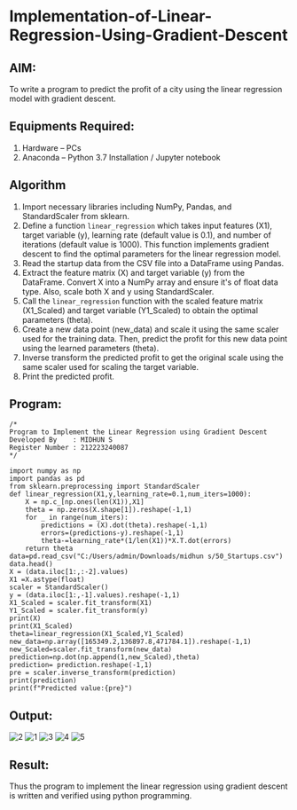 # Implementation-of-Linear-Regression-Using-Gradient-Descent

## AIM:
To write a program to predict the profit of a city using the linear regression model with gradient descent.

## Equipments Required:
1. Hardware – PCs
2. Anaconda – Python 3.7 Installation / Jupyter notebook

## Algorithm
1. Import necessary libraries including NumPy, Pandas, and StandardScaler from sklearn.
2. Define a function `linear_regression` which takes input features (X1), target variable (y), learning rate (default value is 0.1), and number of iterations (default value is 1000). This function implements gradient descent to find the optimal parameters for the linear regression model.
3. Read the startup data from the CSV file into a DataFrame using Pandas.
4. Extract the feature matrix (X) and target variable (y) from the DataFrame. Convert X into a NumPy array and ensure it's of float data type. Also, scale both X and y using StandardScaler.
5. Call the `linear_regression` function with the scaled feature matrix (X1_Scaled) and target variable (Y1_Scaled) to obtain the optimal parameters (theta).
6. Create a new data point (new_data) and scale it using the same scaler used for the training data. Then, predict the profit for this new data point using the learned parameters (theta).
7. Inverse transform the predicted profit to get the original scale using the same scaler used for scaling the target variable.
8. Print the predicted profit. 

## Program:
```
/*
Program to Implement the Linear Regression using Gradient Descent
Developed By    : MIDHUN S
Register Number : 212223240087
*/

import numpy as np
import pandas as pd
from sklearn.preprocessing import StandardScaler
def linear_regression(X1,y,learning_rate=0.1,num_iters=1000):
    X = np.c_[np.ones(len(X1)),X1]
    theta = np.zeros(X.shape[1]).reshape(-1,1)
    for _ in range(num_iters):
        predictions = (X).dot(theta).reshape(-1,1)
        errors=(predictions-y).reshape(-1,1)
        theta-=learning_rate*(1/len(X1))*X.T.dot(errors)
    return theta
data=pd.read_csv("C:/Users/admin/Downloads/midhun s/50_Startups.csv")
data.head()
X = (data.iloc[1:,:-2].values)
X1 =X.astype(float)
scaler = StandardScaler()
y = (data.iloc[1:,-1].values).reshape(-1,1)
X1_Scaled = scaler.fit_transform(X1)
Y1_Scaled = scaler.fit_transform(y)
print(X)
print(X1_Scaled)
theta=linear_regression(X1_Scaled,Y1_Scaled)
new_data=np.array([165349.2,136897.8,471784.1]).reshape(-1,1)
new_Scaled=scaler.fit_transform(new_data)
prediction=np.dot(np.append(1,new_Scaled),theta)
prediction= prediction.reshape(-1,1)
pre = scaler.inverse_transform(prediction)
print(prediction)
print(f"Predicted value:{pre}")
```

## Output:

![2](https://github.com/23003250/Implementation-of-Linear-Regression-Using-Gradient-Descent/assets/139331462/5554b788-53e8-4091-8b2c-f83a64a365ff)
![1](https://github.com/23003250/Implementation-of-Linear-Regression-Using-Gradient-Descent/assets/139331462/d6082525-740b-405f-99a9-f3e9a1a76998)
![3](https://github.com/23003250/Implementation-of-Linear-Regression-Using-Gradient-Descent/assets/139331462/d3380488-d762-453f-821a-5285533ec9a1)
![4](https://github.com/23003250/Implementation-of-Linear-Regression-Using-Gradient-Descent/assets/139331462/605522a6-bc0d-4bc4-9cdc-f308a4cc6cc9)
![5](https://github.com/23003250/Implementation-of-Linear-Regression-Using-Gradient-Descent/assets/139331462/caf22e57-14d7-4f0f-ac24-895db1a647af)



## Result:
Thus the program to implement the linear regression using gradient descent is written and verified using python programming.
